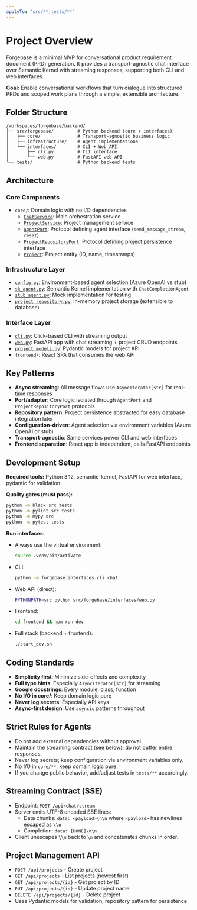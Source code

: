 ```yaml
---
applyTo: "src/**,tests/**"
---
```

# Project Overview

Forgebase is a minimal MVP for conversational product requirement document (PRD) generation. It provides a transport-agnostic chat interface over Semantic Kernel with streaming responses, supporting both CLI and web interfaces.

**Goal:** Enable conversational workflows that turn dialogue into structured PRDs and scoped work plans through a simple, extensible architecture.

## Folder Structure

```
/workspaces/forgebase/backend/
├── src/forgebase/         # Python backend (core + interfaces)
│   ├── core/              # Transport-agnostic business logic
│   ├── infrastructure/    # Agent implementations
│   └── interfaces/        # CLI + Web API
│       ├── cli.py         # CLI interface
│       └── web.py         # FastAPI web API
└── tests/                 # Python backend tests
```

## Architecture

### Core Components
* `core/`: Domain logic with no I/O dependencies
  - [`ChatService`](src/forgebase/core/chat_service.py): Main orchestration service
  - [`ProjectService`](src/forgebase/core/project_service.py): Project management service
  - [`AgentPort`](src/forgebase/core/ports.py): Protocol defining agent interface (`send_message_stream`, `reset`)
  - [`ProjectRepositoryPort`](src/forgebase/core/ports.py): Protocol defining project persistence interface
  - [`Project`](src/forgebase/core/entities.py): Project entity (ID, name, timestamps)

### Infrastructure Layer  
* [`config.py`](src/forgebase/infrastructure/config.py): Environment-based agent selection (Azure OpenAI vs stub)
* [`sk_agent.py`](src/forgebase/infrastructure/sk_agent.py): Semantic Kernel implementation with `ChatCompletionAgent`
* [`stub_agent.py`](src/forgebase/infrastructure/stub_agent.py): Mock implementation for testing
* [`project_repository.py`](src/forgebase/infrastructure/project_repository.py): In-memory project storage (extensible to database)

### Interface Layer
* [`cli.py`](src/forgebase/interfaces/cli.py): Click-based CLI with streaming output
* [`web.py`](src/forgebase/interfaces/web.py): FastAPI app with chat streaming + project CRUD endpoints
* [`project_models.py`](src/forgebase/interfaces/project_models.py): Pydantic models for project API
* `frontend/`: React SPA that consumes the web API

## Key Patterns

* **Async streaming**: All message flows use `AsyncIterator[str]` for real-time responses
* **Port/adapter**: Core logic isolated through `AgentPort` and `ProjectRepositoryPort` protocols
* **Repository pattern**: Project persistence abstracted for easy database integration later
* **Configuration-driven**: Agent selection via environment variables (Azure OpenAI or stub)
* **Transport-agnostic**: Same services power CLI and web interfaces
* **Frontend separation**: React app is independent, calls FastAPI endpoints

## Development Setup

**Required tools:** Python 3.12, semantic-kernel, FastAPI for web interface, pydantic for validation

**Quality gates (must pass):**
```bash
python -m black src tests
python -m pylint src tests
python -m mypy src
python -m pytest tests
```

**Run interfaces:**
- Always use the virtual environment:
  ```bash
  source .venv/bin/activate
  ```
- CLI:
  ```bash
  python -m forgebase.interfaces.cli chat
  ```
- Web API (direct):
  ```bash
  PYTHONPATH=src python src/forgebase/interfaces/web.py
  ```
- Frontend:
  ```bash
  cd frontend && npm run dev
  ```
- Full stack (backend + frontend):
  ```bash
  ./start_dev.sh
  ```

## Coding Standards

* **Simplicity first**: Minimize side-effects and complexity
* **Full type hints**: Especially `AsyncIterator[str]` for streaming
* **Google docstrings**: Every module, class, function
* **No I/O in core/**: Keep domain logic pure
* **Never log secrets**: Especially API keys
* **Async-first design**: Use `asyncio` patterns throughout

## Strict Rules for Agents

- Do not add external dependencies without approval.
- Maintain the streaming contract (see below); do not buffer entire responses.
- Never log secrets; keep configuration via environment variables only.
- No I/O in `core/**`; keep domain logic pure.
- If you change public behavior, add/adjust tests in `tests/**` accordingly.

## Streaming Contract (SSE)

- Endpoint: `POST /api/chat/stream`
- Server emits UTF-8 encoded SSE lines:
  - Data chunks: `data: <payload>\n\n` where `<payload>` has newlines escaped as `\\n`
  - Completion: `data: [DONE]\n\n`
- Client unescapes `\\n` back to `\n` and concatenates chunks in order.

## Project Management API

- `POST /api/projects` - Create project
- `GET /api/projects` - List projects (newest first)  
- `GET /api/projects/{id}` - Get project by ID
- `PUT /api/projects/{id}` - Update project name
- `DELETE /api/projects/{id}` - Delete project
- Uses Pydantic models for validation, repository pattern for persistence
